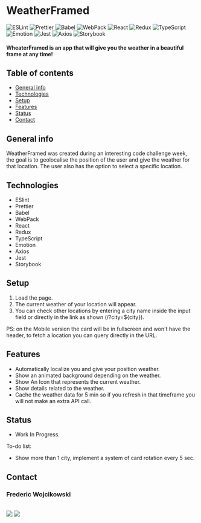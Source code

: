 # WeatherFramed


![ESLint](https://img.shields.io/badge/-ESLint-9f9f9f?style=plastic&logo=ESLint)
![Prettier](https://img.shields.io/badge/-Prettier-9f9f9f?style=plastic&logo=Prettier)
![Babel](https://img.shields.io/badge/-Babel-9f9f9f?style=plastic&logo=Babel)
![WebPack](https://img.shields.io/badge/-WebPack-9f9f9f?style=plastic&logo=WebPack)
![React](https://img.shields.io/badge/-React-9f9f9f?style=plastic&logo=React)
![Redux](https://img.shields.io/badge/-Redux-9f9f9f?style=plastic&logo=Redux)
![TypeScript](https://img.shields.io/badge/-TypeScript-9f9f9f?style=plastic&logo=TypeScript)
![Emotion](https://img.shields.io/badge/-Emotion-9f9f9f?style=plastic&logo=Emotion)
![Jest](https://img.shields.io/badge/-Jest-9f9f9f?style=plastic&logo=Jest)
![Axios](https://img.shields.io/badge/-Axios-9f9f9f?style=plastic&logo=Axios)
![Storybook](https://img.shields.io/badge/-Storybook-9f9f9f?style=plastic&logo=Storybook)


#### WheaterFramed is an app that will give you the weather in a beautiful frame at any time!

## Table of contents

- [General info](#general-info)
- [Technologies](#technologies)
- [Setup](#setup)
- [Features](#features)
- [Status](#status)
- [Contact](#contact)

## General info

WeatherFramed was created during an interesting code challenge week, the goal is to geolocalise the position of the user and give the weather for that location. The user also has the option to select a specific location.

## Technologies

- ESlint
- Prettier
- Babel
- WebPack
- React
- Redux
- TypeScript
- Emotion
- Axios
- Jest
- Storybook

## Setup

1. Load the page.
2. The current weather of your location will appear.
3. You can check other locations by entering a city name inside the input field or directly in the link as shown (/?city=${city}).

PS: on the Mobile version the card will be in fullscreen and won't have the header, to fetch a location you can query directly in the URL.

## Features

- Automatically localize you and give your position weather.
- Show an animated background depending on the weather.
- Show An Icon that represents the current weather.
- Show details related to the weather.
- Cache the weather data for 5 min so if you refresh in that timeframe you will not make an extra API call.

## Status

- Work In Progress.

To-do list:
- Show more than 1 city, implement a system of card rotation every 5 sec.

## Contact

<h3>Frederic Wojcikowski</h3>
    <br>
    <a href="https://github.com/oFrederic"><img src="https://img.shields.io/badge/-Github-9f9f9f?style=flat-square&logo=Github"></a>
    <a href="https://linkedin.com/in/oFrederic"><img src="https://img.shields.io/badge/-Linkedin-9f9f9f?style=flat-square&logo=Linkedin"></a>
